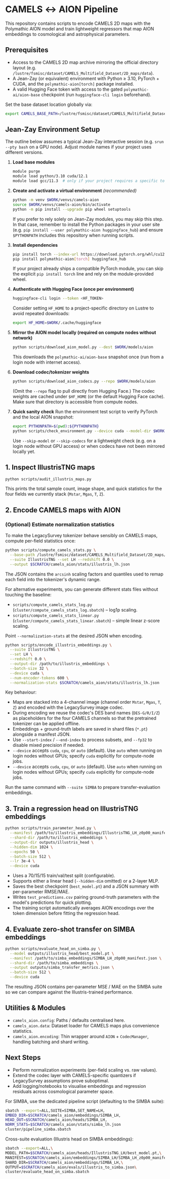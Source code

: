 # CAMELS ↔︎ AION Pipeline

This repository contains scripts to encode CAMELS 2D maps with the Polymathic AION model and train lightweight regressors that map AION embeddings to cosmological and astrophysical parameters.

## Prerequisites

- Access to the CAMELS 2D map archive mirroring the official directory layout (e.g. `/lustre/fsmisc/dataset/CAMELS_Multifield_Dataset/2D_maps/data`).
- A Jean-Zay (or equivalent) environment with Python ≥ 3.10, PyTorch + CUDA, and the `polymathic-aion[torch]` package installed.
- A valid Hugging Face token with access to the gated `polymathic-ai/aion-base` checkpoint (run `huggingface-cli login` beforehand).

Set the base dataset location globally via:

```bash
export CAMELS_BASE_PATH=/lustre/fsmisc/dataset/CAMELS_Multifield_Dataset/2D_maps/data
```

## Jean-Zay Environment Setup

The outline below assumes a typical Jean-Zay interactive session (e.g. `srun --pty bash` on a GPU node). Adjust module names if your project uses different versions.

1. **Load base modules**
   ```bash
   module purge
   module load python/3.10 cuda/12.1
   module load gcc/11.3  # only if your project requires a specific toolchain
   ```

2. **Create and activate a virtual environment** *(recommended)*
   ```bash
   python -m venv $WORK/venvs/camels-aion
   source $WORK/venvs/camels-aion/bin/activate
   python -m pip install --upgrade pip wheel setuptools
   ```
   If you prefer to rely solely on Jean-Zay modules, you may skip this step. In that case, remember to install the Python packages in your user site (e.g. `pip install --user polymathic-aion huggingface_hub`) and ensure `$PYTHONPATH` includes this repository when running scripts.

3. **Install dependencies**
   ```bash
   pip install torch --index-url https://download.pytorch.org/whl/cu121  # pick the CUDA build matching the loaded module
   pip install polymathic-aion[torch] huggingface_hub
   ```
   If your project already ships a compatible PyTorch module, you can skip the explicit `pip install torch` line and rely on the module-provided wheel.

4. **Authenticate with Hugging Face (once per environment)**
   ```bash
   huggingface-cli login --token <HF_TOKEN>
   ```
   Consider setting `HF_HOME` to a project-specific directory on Lustre to avoid repeated downloads:
   ```bash
   export HF_HOME=$WORK/.cache/huggingface
   ```

5. **Mirror the AION model locally (required on compute nodes without network)**
   ```bash
   python scripts/download_aion_model.py --dest $WORK/models/aion
   ```
   This downloads the `polymathic-ai/aion-base` snapshot once (run from a login node with internet access).

6. **Download codec/tokenizer weights**
   ```bash
   python scripts/download_aion_codecs.py --repo $WORK/models/aion
   ```
   (Omit the `--repo` flag to pull directly from Hugging Face.) The codec weights are cached under `$HF_HOME` (or the default Hugging Face cache). Make sure that directory is accessible from compute nodes.

7. **Quick sanity check**
   Run the environment test script to verify PyTorch and the local AION snapshot:
   ```bash
   export PYTHONPATH=$(pwd):${PYTHONPATH}
   python scripts/check_environment.py --device cuda --model-dir $WORK/models/aion --skip-codecs
   ```
   Use `--skip-model` or `--skip-codecs` for a lightweight check (e.g. on a login node without GPU access) or when codecs have not been mirrored locally yet.

## 1. Inspect IllustrisTNG maps

```bash
python scripts/audit_illustris_maps.py
```

This prints the total sample count, image shape, and quick statistics for the four fields we currently stack (`Mstar`, `Mgas`, `T`, `Z`).

## 2. Encode CAMELS maps with AION

### (Optional) Estimate normalization statistics

To make the LegacySurvey tokenizer behave sensibly on CAMELS maps, compute per-field statistics once:

```bash
python scripts/compute_camels_stats.py \
  --base-path /lustre/fsmisc/dataset/CAMELS_Multifield_Dataset/2D_maps/data \
  --suite IllustrisTNG --set LH --redshift 0.0 \
  --output $SCRATCH/camels_aion/stats/illustris_lh.json
```

The JSON contains the `arcsinh` scaling factors and quantiles used to remap each field into the tokenizer's dynamic range.

For alternative experiments, you can generate different stats files without touching the baseline:

- `scripts/compute_camels_stats_log.py` (`cluster/compute_camels_stats_log.sbatch`) – log1p scaling.
- `scripts/compute_camels_stats_linear.py` (`cluster/compute_camels_stats_linear.sbatch`) – simple linear z-score scaling.

Point `--normalization-stats` at the desired JSON when encoding.

```bash
python scripts/encode_illustris_embeddings.py \
  --suite IllustrisTNG \
  --set LH \
  --redshift 0.0 \
  --output-dir /path/to/illustris_embeddings \
  --batch-size 32 \
  --device cuda \
  --num-encoder-tokens 600 \
  --normalization-stats $SCRATCH/camels_aion/stats/illustris_lh.json
```

Key behaviour:

- Maps are stacked into a 4-channel image (channel order `Mstar`, `Mgas`, `T`, `Z`) and encoded with the LegacySurvey image codec.
- During encoding we reuse the codec's DES band names (`DES-G/R/I/Z`) as placeholders for the four CAMELS channels so that the pretrained tokenizer can be applied offline.
- Embeddings + ground-truth labels are saved in shard files (`*.pt`) alongside a manifest JSON.
- Use `--start-index` / `--end-index` to process subsets, and `--fp32` to disable mixed precision if needed.
- `--device` accepts `cuda`, `cpu`, or `auto` (default). Use `auto` when running on login nodes without GPUs; specify `cuda` explicitly for compute-node jobs.
- `--device` accepts `cuda`, `cpu`, or `auto` (default). Use `auto` when running on login nodes without GPUs; specify `cuda` explicitly for compute-node jobs.

Run the same command with `--suite SIMBA` to prepare transfer-evaluation embeddings.

## 3. Train a regression head on IllustrisTNG embeddings

```bash
python scripts/train_parameter_head.py \
  --manifest /path/to/illustris_embeddings/IllustrisTNG_LH_z0p00_manifest.json \
  --shard-dir /path/to/illustris_embeddings \
  --output-dir outputs/illustris_head \
  --hidden-dim 1024 \
  --epochs 50 \
  --batch-size 512 \
  --lr 3e-4 \
  --device cuda
```

- Uses a 70/15/15 train/val/test split (configurable).
- Supports either a linear head (`--hidden-dim` omitted) or a 2-layer MLP.
- Saves the best checkpoint (`best_model.pt`) and a JSON summary with per-parameter RMSE/MAE.
- Writes `test_predictions.csv` pairing ground-truth parameters with the model's predictions for quick plotting.
- The training script automatically averages AION encodings over the token dimension before fitting the regression head.

## 4. Evaluate zero-shot transfer on SIMBA embeddings

```bash
python scripts/evaluate_head_on_simba.py \
  --model outputs/illustris_head/best_model.pt \
  --manifest /path/to/simba_embeddings/SIMBA_LH_z0p00_manifest.json \
  --shard-dir /path/to/simba_embeddings \
  --output outputs/simba_transfer_metrics.json \
  --batch-size 512 \
  --device cuda
```

The resulting JSON contains per-parameter MSE / MAE on the SIMBA suite so we can compare against the Illustris-trained performance.

## Utilities & Modules

- `camels_aion.config`: Paths / defaults centralised here.
- `camels_aion.data`: Dataset loader for CAMELS maps plus convenience statistics.
- `camels_aion.encoding`: Thin wrapper around `AION` + `CodecManager`, handling batching and shard writing.

## Next Steps

- Perform normalization experiments (per-field scaling vs. raw values).
- Extend the codec layer with CAMELS-specific quantizers if LegacySurvey assumptions prove suboptimal.
- Add logging/notebooks to visualise embeddings and regression residuals across cosmological parameter space.

For SIMBA, use the dedicated pipeline script (defaulting to the SIMBA suite):
```bash
sbatch --export=ALL,SUITE=SIMBA,SET_NAME=LH,
EMBED_DIR=$SCRATCH/camels_aion/embeddings/SIMBA_LH,
HEAD_OUT=$SCRATCH/camels_aion/heads/SIMBA_LH,
NORM_STATS=$SCRATCH/camels_aion/stats/simba_lh.json
cluster/pipeline_simba.sbatch
```

Cross-suite evaluation (Illustris head on SIMBA embeddings):
```bash
sbatch --export=ALL,\
MODEL_PATH=$SCRATCH/camels_aion/heads/IllustrisTNG_LH/best_model.pt,\
MANIFEST=$SCRATCH/camels_aion/embeddings/SIMBA_LH/SIMBA_LH_z0p00_manifest.json,\
SHARD_DIR=$SCRATCH/camels_aion/embeddings/SIMBA_LH,\
OUTPUT=$SCRATCH/camels_aion/evals/illustris_to_simba.json\
cluster/evaluate_head_on_simba.sbatch
```
